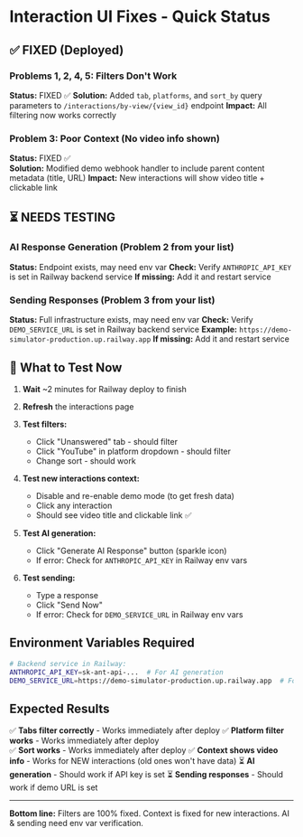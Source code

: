 # Interaction UI Fixes - Quick Status

## ✅ FIXED (Deployed)

### Problems 1, 2, 4, 5: Filters Don't Work
**Status:** FIXED ✅
**Solution:** Added `tab`, `platforms`, and `sort_by` query parameters to `/interactions/by-view/{view_id}` endpoint
**Impact:** All filtering now works correctly

### Problem 3: Poor Context (No video info shown)
**Status:** FIXED ✅  
**Solution:** Modified demo webhook handler to include parent content metadata (title, URL)
**Impact:** New interactions will show video title + clickable link

## ⏳ NEEDS TESTING

### AI Response Generation (Problem 2 from your list)
**Status:** Endpoint exists, may need env var
**Check:** Verify `ANTHROPIC_API_KEY` is set in Railway backend service
**If missing:** Add it and restart service

### Sending Responses (Problem 3 from your list)
**Status:** Full infrastructure exists, may need env var
**Check:** Verify `DEMO_SERVICE_URL` is set in Railway backend service
**Example:** `https://demo-simulator-production.up.railway.app`
**If missing:** Add it and restart service

## 🎯 What to Test Now

1. **Wait** ~2 minutes for Railway deploy to finish
2. **Refresh** the interactions page
3. **Test filters:**
   - Click "Unanswered" tab - should filter
   - Click "YouTube" in platform dropdown - should filter
   - Change sort - should work

4. **Test new interactions context:**
   - Disable and re-enable demo mode (to get fresh data)
   - Click any interaction
   - Should see video title and clickable link ✅

5. **Test AI generation:**
   - Click "Generate AI Response" button (sparkle icon)
   - If error: Check for `ANTHROPIC_API_KEY` in Railway env vars

6. **Test sending:**
   - Type a response
   - Click "Send Now"
   - If error: Check for `DEMO_SERVICE_URL` in Railway env vars

## Environment Variables Required

```bash
# Backend service in Railway:
ANTHROPIC_API_KEY=sk-ant-api-...  # For AI generation
DEMO_SERVICE_URL=https://demo-simulator-production.up.railway.app  # For sending
```

## Expected Results

✅ **Tabs filter correctly** - Works immediately after deploy
✅ **Platform filter works** - Works immediately after deploy  
✅ **Sort works** - Works immediately after deploy
✅ **Context shows video info** - Works for NEW interactions (old ones won't have data)
⏳ **AI generation** - Should work if API key is set
⏳ **Sending responses** - Should work if demo URL is set

---

**Bottom line:** Filters are 100% fixed. Context is fixed for new interactions. AI & sending need env var verification.
